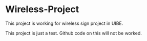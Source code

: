 # Wireless-Project
This project is working for wireless sign project in UIBE.

This project is just a test.
Github code on this will not be worked.
